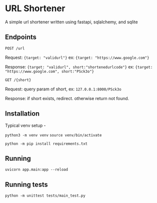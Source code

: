 # URL Shortener
A simple url shortener written using fastapi, sqlalchemy, and sqlite

## Endpoints
`POST /url`

Request: `{target: "validurl"}` ex: `{target: "https://www.google.com"}`

Response: `{target: "validurl", short:"shortenedurlcode"}` ex: `{target: "https://www.google.com", short:"PSck3o"}`

`GET /{short}`

Request: query param of short, ex: `127.0.0.1:8000/PSck3o`

Response: if short exists, redirect. otherwise return not found.

## Installation

Typical venv setup - 

`python3 -m venv venv`
`source venv/bin/activate`

`python -m pip install requirements.txt`

## Running

`uvicorn app.main:app --reload`

## Running tests
`python -m unittest tests/main_test.py`
